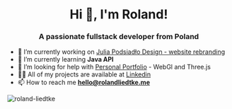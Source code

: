 <h1 align="center">Hi 👋, I'm Roland!</h1>
<h3 align="center">A passionate fullstack developer from Poland</h3>

- 🔭 I’m currently working on [Julia Podsiadło Design - website rebranding](https://rolandliedtke.me/PodsiadloDesign/)
- 🌱 I’m currently learning **Java API**
- 🤝 I’m looking for help with [Personal Portfolio](https://rolandliedtke.me/)  - WebGl and Three.js
- 👨‍💻 All of my projects are available at [Linkedin](https://www.linkedin.com/in/roland-liedtke)
- 📫 How to reach me **hello@rolandliedtke.me**

<p><img align="left" src="https://github-readme-stats.vercel.app/api/top-langs?username=roland-liedtke&show_icons=true&locale=en&layout=compact" alt="roland-liedtke" /></p>

